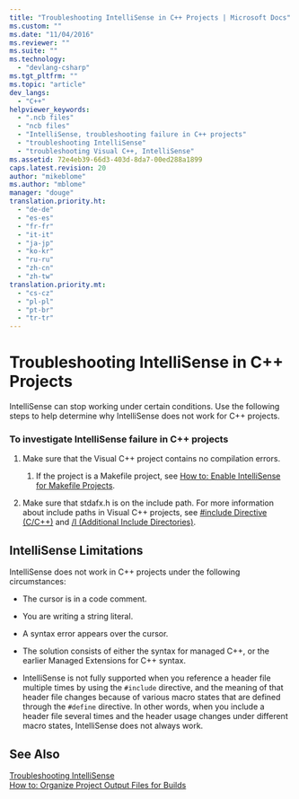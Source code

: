 ```yaml
---
title: "Troubleshooting IntelliSense in C++ Projects | Microsoft Docs"
ms.custom: ""
ms.date: "11/04/2016"
ms.reviewer: ""
ms.suite: ""
ms.technology: 
  - "devlang-csharp"
ms.tgt_pltfrm: ""
ms.topic: "article"
dev_langs: 
  - "C++"
helpviewer_keywords: 
  - ".ncb files"
  - "ncb files"
  - "IntelliSense, troubleshooting failure in C++ projects"
  - "troubleshooting IntelliSense"
  - "troubleshooting Visual C++, IntelliSense"
ms.assetid: 72e4eb39-66d3-403d-8da7-00ed288a1899
caps.latest.revision: 20
author: "mikeblome"
ms.author: "mblome"
manager: "douge"
translation.priority.ht: 
  - "de-de"
  - "es-es"
  - "fr-fr"
  - "it-it"
  - "ja-jp"
  - "ko-kr"
  - "ru-ru"
  - "zh-cn"
  - "zh-tw"
translation.priority.mt: 
  - "cs-cz"
  - "pl-pl"
  - "pt-br"
  - "tr-tr"
---
```

# Troubleshooting IntelliSense in C++ Projects
IntelliSense can stop working under certain conditions. Use the following steps to help determine why IntelliSense does not work for C++ projects.  
  
### To investigate IntelliSense failure in C++ projects  
  
1.  Make sure that the Visual C++ project contains no compilation errors.  
  
    1.  If the project is a Makefile project, see [How to: Enable IntelliSense for Makefile Projects](../Topic/How%20to:%20Enable%20IntelliSense%20for%20Makefile%20Projects.md).  
  
2.  Make sure that stdafx.h is on the include path. For more information about include paths in Visual C++ projects, see [#include Directive (C/C++)](/visual-cpp/preprocessor/hash-include-directive-c-cpp) and [/I (Additional Include Directories)](/visual-cpp/build/reference/i-additional-include-directories).  
  
## IntelliSense Limitations  
 IntelliSense does not work in C++ projects under the following circumstances:  
  
-   The cursor is in a code comment.  
  
-   You are writing a string literal.  
  
-   A syntax error appears over the cursor.  
  
-   The solution consists of either the syntax for managed C++, or the earlier Managed Extensions for C++ syntax.  
  
-   IntelliSense is not fully supported when you reference a header file multiple times by using the `#include` directive, and the meaning of that header file changes because of various macro states that are defined through the `#define` directive. In other words, when you include a header file several times and the header usage changes under different macro states, IntelliSense does not always work.  
  
## See Also  
 [Troubleshooting IntelliSense](http://msdn.microsoft.com/en-us/c1b3adb9-0d48-4770-a51e-392ed818c484)   
 [How to: Organize Project Output Files for Builds](../Topic/How%20to:%20Organize%20Project%20Output%20Files%20for%20Builds.md)